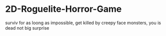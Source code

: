 # 2D-Roguelite-Horror-Game
 surviv for as loong as impossible, get killed by creepy face monsters, you is dead not big surprise
